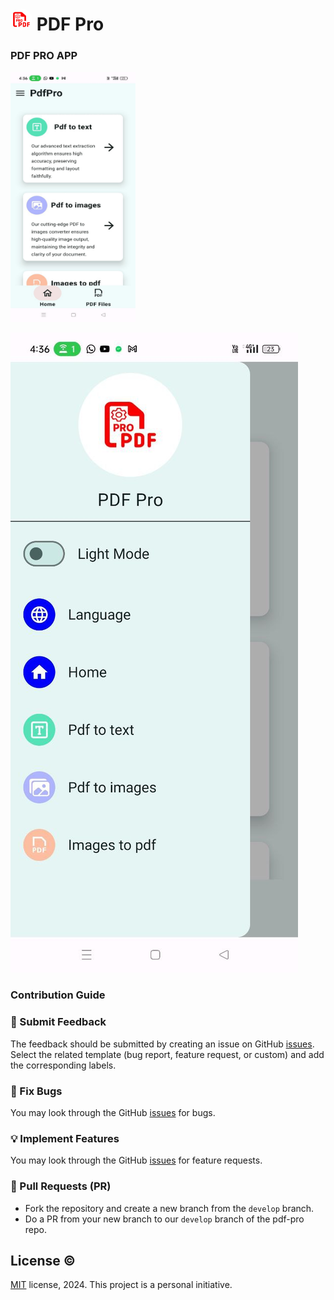 # <img src="./app/src/main/launcher_icon-playstore.png" style="border-radius: 20px;" width="35px" alt="" /> PDF Pro 

### PDF PRO APP

<img src="/Screenshots/home%20screen.jpg" alt="drawing" width="200" height="400"/>

![navigation bar](/Screenshots/navigation%20bar.jpg)

### Contribution Guide

### 💬 Submit Feedback
The feedback should be submitted by creating an issue on GitHub [issues](https://github.com/panwar2001/pdf-pro/issues).
Select the related template (bug report, feature request, or custom) and add the corresponding labels.

### 🐞 Fix Bugs
You may look through the GitHub [issues](https://github.com/panwar2001/pdf-pro/issues) for bugs.

### 💡 Implement Features
You may look through the GitHub [issues](https://github.com/panwar2001/pdf-pro/issues) for feature requests.

### 🚀 Pull Requests (PR)
- Fork the repository and create a new branch from the `develop` branch.
- Do a PR from your new branch to our `develop` branch of the pdf-pro repo.

## License ©️ 
[MIT](https://opensource.org/license/mit/) license, 2024. This project is a personal initiative.

